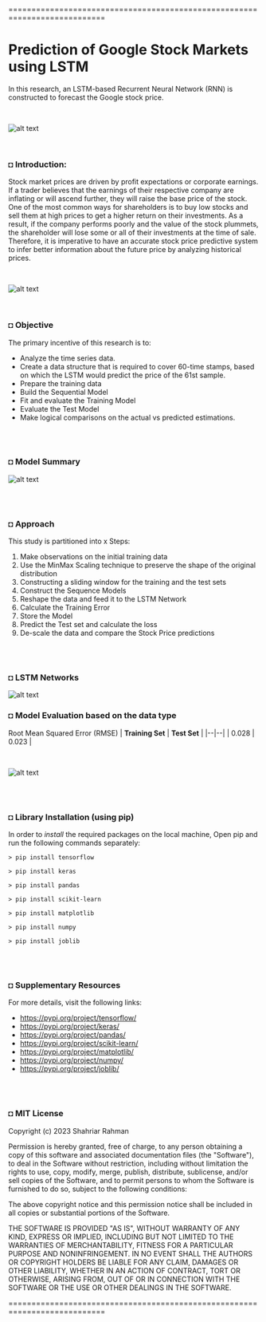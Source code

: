 ===========================================================================
# Prediction of Google Stock Markets using LSTM
In this research, an LSTM-based Recurrent Neural Network (RNN) is constructed to forecast the Google stock price.

</br>

![alt text](https://github.com/shahriar-rahman/Google-Stock-Market-Prediction-using-LSTM/blob/main/img/stocks.jpg)

</br>

### ◘ Introduction:
Stock market prices are driven by profit expectations or corporate earnings. If a trader believes that the earnings of their respective company are inflating or will ascend further, they will raise the base price of the stock. One of the most common ways for shareholders is to buy low stocks and sell them at high prices to get a higher return on their investments. As a result, if the company performs poorly and the value of the stock plummets, the shareholder will lose some or all of their investments at the time of sale. Therefore, it is imperative to have an accurate stock price predictive system to infer better information about the future price by analyzing historical prices.

</br>

![alt text](https://github.com/shahriar-rahman/Google-Stock-Market-Prediction-using-LSTM/blob/main/graphs/stock_price_train_line.png)

</br>

### ◘ Objective
The primary incentive of this research is to:
* Analyze the time series data.
* Create a data structure that is required to cover 60-time stamps, based on which the LSTM would predict the price of the 61st sample.
* Prepare the training data
* Build the Sequential Model
* Fit and evaluate the Training Model
* Evaluate the Test Model
* Make logical comparisons on the actual vs predicted estimations.

</br></br>

### ◘ Model Summary
![alt text](https://github.com/shahriar-rahman/Google-Stock-Market-Prediction-using-LSTM/blob/main/img/model_summary.JPG)

</br></br>

### ◘ Approach
This study is partitioned into x Steps:
1. Make observations on the initial training data
2. Use the MinMax Scaling technique to preserve the shape of the original distribution
3. Constructing a sliding window for the training and the test sets
4. Construct the Sequence Models
5. Reshape the data and feed it to the LSTM Network
6. Calculate the Training Error
7. Store the Model
8. Predict the Test set and calculate the loss
9. De-scale the data and compare the Stock Price predictions

</br></br>

### ◘ LSTM Networks
![alt text](https://github.com/shahriar-rahman/Google-Stock-Market-Prediction-using-LSTM/blob/main/img/LSTM%20model.png)


### ◘ Model Evaluation based on the data type
Root Mean Squared Error (RMSE)
| **Training Set** | **Test Set** | 
|--|--|
| 0.028 | 0.023 |

</br>

![alt text](https://github.com/shahriar-rahman/Google-Stock-Market-Prediction-using-LSTM/blob/main/graphs/Google_stock_prediction.png)

<br/><br/>

### ◘ Library Installation (using pip)
In order to *install* the required packages on the local machine, Open pip and run the following commands separately:
```
> pip install tensorflow                    

> pip install keras     

> pip install pandas                                                          

> pip install scikit-learn                                      

> pip install matplotlib

> pip install numpy

> pip install joblib                                  
```

<br/><br/>


### ◘ Supplementary Resources
For more details, visit the following links:
* https://pypi.org/project/tensorflow/
* https://pypi.org/project/keras/
* https://pypi.org/project/pandas/
* https://pypi.org/project/scikit-learn/
* https://pypi.org/project/matplotlib/
* https://pypi.org/project/numpy/
* https://pypi.org/project/joblib/

<br/><br/>

### ◘ MIT License
Copyright (c) 2023 Shahriar Rahman

Permission is hereby granted, free of charge, to any person obtaining a copy
of this software and associated documentation files (the "Software"), to deal
in the Software without restriction, including without limitation the rights
to use, copy, modify, merge, publish, distribute, sublicense, and/or sell
copies of the Software, and to permit persons to whom the Software is
furnished to do so, subject to the following conditions:

The above copyright notice and this permission notice shall be included in all
copies or substantial portions of the Software.

THE SOFTWARE IS PROVIDED "AS IS", WITHOUT WARRANTY OF ANY KIND, EXPRESS OR
IMPLIED, INCLUDING BUT NOT LIMITED TO THE WARRANTIES OF MERCHANTABILITY,
FITNESS FOR A PARTICULAR PURPOSE AND NONINFRINGEMENT. IN NO EVENT SHALL THE
AUTHORS OR COPYRIGHT HOLDERS BE LIABLE FOR ANY CLAIM, DAMAGES OR OTHER
LIABILITY, WHETHER IN AN ACTION OF CONTRACT, TORT OR OTHERWISE, ARISING FROM,
OUT OF OR IN CONNECTION WITH THE SOFTWARE OR THE USE OR OTHER DEALINGS IN THE
SOFTWARE.

===========================================================================
